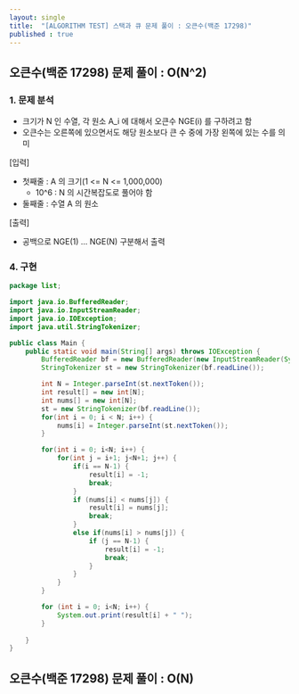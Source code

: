 ```yaml
---
layout: single
title:  "[ALGORITHM TEST] 스택과 큐 문제 풀이 : 오큰수(백준 17298)"
published : true
---
```


## 오큰수(백준 17298) 문제 풀이 : O(N^2)

### 1. 문제 분석

- 크기가 N 인 수열, 각 원소 A_i 에 대해서 오큰수 NGE(i) 를 구하려고 함
- 오큰수는 오른쪽에 있으면서도 해당 원소보다 큰 수 중에 가장 왼쪽에 있는 수를 의미

[입력]

- 첫째줄 : A 의 크기(1 <= N <= 1,000,000)
  - 10^6 : N 의 시간복잡도로 풀어야 함
- 둘째줄 : 수열 A 의 원소

[출력]

- 공백으로 NGE(1) ... NGE(N) 구분해서 출력

### 4. 구현

```java
package list;

import java.io.BufferedReader;
import java.io.InputStreamReader;
import java.io.IOException;
import java.util.StringTokenizer;

public class Main {
    public static void main(String[] args) throws IOException {
        BufferedReader bf = new BufferedReader(new InputStreamReader(System.in));
        StringTokenizer st = new StringTokenizer(bf.readLine());

        int N = Integer.parseInt(st.nextToken());
        int result[] = new int[N];
        int nums[] = new int[N];
        st = new StringTokenizer(bf.readLine());
        for(int i = 0; i < N; i++) {
            nums[i] = Integer.parseInt(st.nextToken());
        }

        for(int i = 0; i<N; i++) {
            for(int j = i+1; j<N+1; j++) {
                if(i == N-1) {
                    result[i] = -1;
                    break;
                }
                if (nums[i] < nums[j]) {
                    result[i] = nums[j];
                    break;
                }
                else if(nums[i] > nums[j]) {
                    if (j == N-1) {
                        result[i] = -1;
                        break;
                    }
                }
            }
        }

        for (int i = 0; i<N; i++) {
            System.out.print(result[i] + " ");
        }
        
    }
}
```

## 오큰수(백준 17298) 문제 풀이 : O(N)


